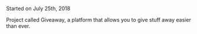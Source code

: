 Started on July 25th, 2018

Project called Giveaway, a platform that allows you to give stuff away easier than ever.
